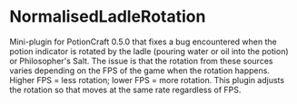 # NormalisedLadleRotation

Mini-plugin for PotionCraft 0.5.0 that fixes a bug encountered when the potion indicator is rotated by the ladle (pouring water or oil into the potion) or Philosopher's Salt.
The issue is that the rotation from these sources varies depending on the FPS of the game when the rotation happens. Higher FPS = less rotation; lower FPS = more rotation.
This plugin adjusts the rotation so that moves at the same rate regardless of FPS.